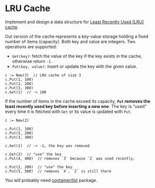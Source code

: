 # LRU Cache

Implement and design a data structure for [Least Recently Used (LRU) cache](https://en.wikipedia.org/wiki/Cache_replacement_policies#LRU).

Out version of the cache represents a key-value storage holding a fixed number of items (capacity). Both key and value are integers. Two operations are supported:

* `Get(key)`: fetch the value of the key if the key exists in the cache, otherwise return `-1`.
* `Put(key, value)`: insert or update the key with the given value.

```golang
c := New(3)  // LRU cache of size 3
c.Put(1, 100)
c.Put(2, 200)
c.Put(3, 300)
c.Get(1)  // -> 100
```

If the number of items in the cache exceed its capacity, **`Put` removes the least recently used key before inserting a new one**. The key is "used" every time it is fetched with `Get` or its value is updated with `Put`.

```golang
c := New(2)

c.Put(1, 100)
c.Put(2, 200)
c.Put(3, 300)

c.Get(1)  // -> -1, the key was removed

c.Get(2)  // "use" the key
c.Put(4, 400)  // removes `3` because `2` was used recently.

c.Put(2, 200)  // "use" the key
c.Put(5, 500)  // removes `4`, `2` is still there
```

You will probably need [container/list](https://golang.org/pkg/container/list/) package.